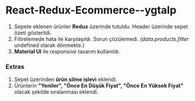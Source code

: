 # React-Redux-Ecommerce--ygtalp


1. Sepete eklenen ürünler **Redux** üzerinde tutuldu. Header üzerinde sepet özeti gösterildi.
2. Filtrelemede hata ile karşılaşıldı. Sorun çözülemedi. (_data.products.filter_ undefined olarak dönmekte.)
3. **Material UI** ile _responsive_ tasarım kullanıldı.




### Extras
1. Sepet üzerinden **ürün silme işlevi** eklendi.
2. Ürünlerin **"Yeniler", "Önce En Düşük Fiyat", "Önce En Yüksek Fiyat"** olacak şekilde sıralanması eklendi.
